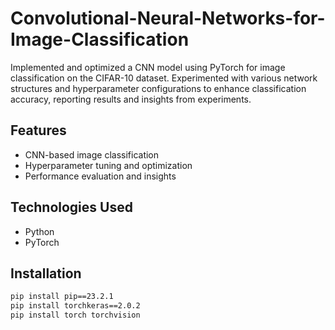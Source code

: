 # Convolutional-Neural-Networks-for-Image-Classification
Implemented and optimized a CNN model using PyTorch for image classification on the CIFAR-10 dataset. Experimented with various network structures and hyperparameter configurations to enhance classification accuracy, reporting results and insights from experiments.

## Features
- CNN-based image classification
- Hyperparameter tuning and optimization
- Performance evaluation and insights

## Technologies Used
- Python
- PyTorch

## Installation
```bash
pip install pip==23.2.1
pip install torchkeras==2.0.2
pip install torch torchvision
